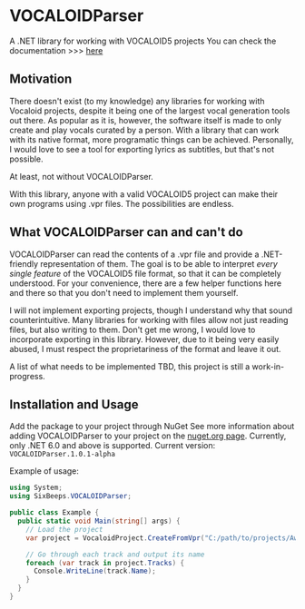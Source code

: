 # VOCALOIDParser
A .NET library for working with VOCALOID5 projects
You can check the documentation >>> [here](https://vocaloidparserdocs.sixbeeps.repl.co/d3/dcc/md__r_e_a_d_m_e.html)

## Motivation

There doesn't exist (to my knowledge) any libraries for working with Vocaloid projects, despite it being one of the largest vocal generation tools out there. As popular as it is, however, the software itself is made to only create and play vocals curated by a person. With a library that can work with its native format, more programatic things can be achieved. Personally, I would love to see a tool for exporting lyrics as subtitles, but that's not possible.

At least, not without VOCALOIDParser.

With this library, anyone with a valid VOCALOID5 project can make their own programs using .vpr files. The possibilities are endless.

## What VOCALOIDParser can and can't do

VOCALOIDParser can read the contents of a .vpr file and provide a .NET-friendly representation of them. The goal is to be able to interpret _every single feature_ of the VOCALOID5 file format, so that it can be completely understood. For your convenience, there are a few helper functions here and there so that you don't need to implement them yourself.

I will not implement exporting projects, though I understand why that sound counterintuitive. Many libraries for working with files allow not just reading files, but also writing to them. Don't get me wrong, I would love to incorporate exporting in this library. However, due to it being very easily abused, I must respect the proprietariness of the format and leave it out.

A list of what needs to be implemented TBD, this project is still a work-in-progress.

## Installation and Usage
Add the package to your project through NuGet See more information about adding VOCALOIDParser to your project on the [nuget.org page](https://www.nuget.org/packages/VOCALOIDParser/1.0.0-alpha). Currently, only .NET 6.0 and above is supported.
Current version: `VOCALOIDParser.1.0.1-alpha`

Example of usage:
```csharp
using System;
using SixBeeps.VOCALOIDParser;

public class Example {
  public static void Main(string[] args) {
    // Load the project
    var project = VocaloidProject.CreateFromVpr("C:/path/to/projects/AwesomeSauce.vpr");

    // Go through each track and output its name
    foreach (var track in project.Tracks) {
      Console.WriteLine(track.Name);
    }
  }
}
```
